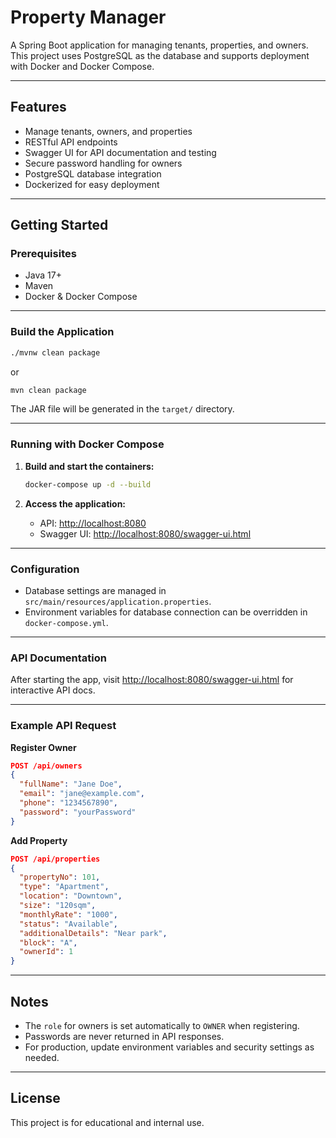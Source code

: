 # Property Manager

A Spring Boot application for managing tenants, properties, and owners. This project uses PostgreSQL as the database and supports deployment with Docker and Docker Compose.

---

## Features

- Manage tenants, owners, and properties
- RESTful API endpoints
- Swagger UI for API documentation and testing
- Secure password handling for owners
- PostgreSQL database integration
- Dockerized for easy deployment

---

## Getting Started

### Prerequisites

- Java 17+
- Maven
- Docker & Docker Compose

---

### Build the Application

```sh
./mvnw clean package
```
or
```sh
mvn clean package
```

The JAR file will be generated in the `target/` directory.

---

### Running with Docker Compose

1. **Build and start the containers:**
   ```sh
   docker-compose up -d --build
   ```

2. **Access the application:**
   - API: [http://localhost:8080](http://localhost:8080)
   - Swagger UI: [http://localhost:8080/swagger-ui.html](http://localhost:8080/swagger-ui.html)

---

### Configuration

- Database settings are managed in `src/main/resources/application.properties`.
- Environment variables for database connection can be overridden in `docker-compose.yml`.

---

### API Documentation

After starting the app, visit [http://localhost:8080/swagger-ui.html](http://localhost:8080/swagger-ui.html) for interactive API docs.

---

### Example API Request

**Register Owner**
```json
POST /api/owners
{
  "fullName": "Jane Doe",
  "email": "jane@example.com",
  "phone": "1234567890",
  "password": "yourPassword"
}
```

**Add Property**
```json
POST /api/properties
{
  "propertyNo": 101,
  "type": "Apartment",
  "location": "Downtown",
  "size": "120sqm",
  "monthlyRate": "1000",
  "status": "Available",
  "additionalDetails": "Near park",
  "block": "A",
  "ownerId": 1
}
```

---

## Notes

- The `role` for owners is set automatically to `OWNER` when registering.
- Passwords are never returned in API responses.
- For production, update environment variables and security settings as needed.

---

## License

This project is for educational and internal use.